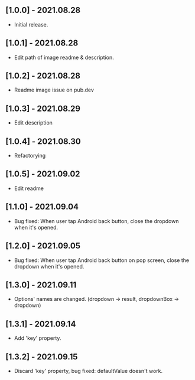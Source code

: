 ## [1.0.0] - 2021.08.28

- Initial release.

## [1.0.1] - 2021.08.28

- Edit path of image readme & description.

## [1.0.2] - 2021.08.28

- Readme image issue on pub.dev

## [1.0.3] - 2021.08.29

- Edit description

## [1.0.4] - 2021.08.30

- Refactorying

## [1.0.5] - 2021.09.02

- Edit readme

## [1.1.0] - 2021.09.04

- Bug fixed: When user tap Android back button, close the dropdown when it's opened.

## [1.2.0] - 2021.09.05

- Bug fixed: When user tap Android back button on pop screen, close the dropdown when it's opened.

## [1.3.0] - 2021.09.11

- Options' names are changed. (dropdown -> result, dropdownBox -> dropdown)

## [1.3.1] - 2021.09.14

- Add 'key' property.

## [1.3.2] - 2021.09.15

- Discard 'key' property, bug fixed: defaultValue doesn't work.